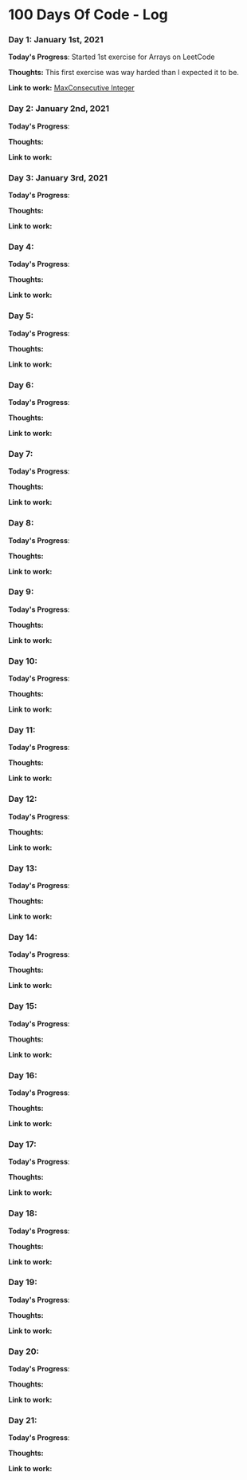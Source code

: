 # 100 Days Of Code - Log

### Day 1: January 1st, 2021

**Today's Progress**: Started 1st exercise for Arrays on LeetCode

**Thoughts:** This first exercise was way harded than I expected it to be.

**Link to work:** [MaxConsecutive Integer](https://github.com/BrysonGreer95/LeetCode/blob/master/Arrays/MaxConsecutive/Solution.java)


### Day 2: January 2nd, 2021

**Today's Progress**: 

**Thoughts:** 

**Link to work:** 


### Day 3: January 3rd, 2021

**Today's Progress**: 

**Thoughts:** 

**Link to work:** 


### Day 4: 

**Today's Progress**: 

**Thoughts:** 

**Link to work:** 


### Day 5:

**Today's Progress**: 

**Thoughts:** 

**Link to work:** 


### Day 6:

**Today's Progress**: 

**Thoughts:** 

**Link to work:** 


### Day 7:

**Today's Progress**: 

**Thoughts:** 

**Link to work:** 


### Day 8:

**Today's Progress**: 

**Thoughts:** 

**Link to work:** 


### Day 9:

**Today's Progress**: 

**Thoughts:** 

**Link to work:** 


### Day 10:

**Today's Progress**: 

**Thoughts:** 

**Link to work:** 


### Day 11:

**Today's Progress**: 

**Thoughts:** 

**Link to work:** 


### Day 12:

**Today's Progress**: 

**Thoughts:** 

**Link to work:** 


### Day 13:

**Today's Progress**: 

**Thoughts:** 

**Link to work:** 


### Day 14:

**Today's Progress**: 

**Thoughts:** 

**Link to work:** 


### Day 15:

**Today's Progress**: 

**Thoughts:** 

**Link to work:** 


### Day 16:

**Today's Progress**: 

**Thoughts:** 

**Link to work:** 


### Day 17:

**Today's Progress**: 

**Thoughts:** 

**Link to work:** 


### Day 18:

**Today's Progress**: 

**Thoughts:** 

**Link to work:** 


### Day 19:

**Today's Progress**: 

**Thoughts:** 

**Link to work:** 


### Day 20:

**Today's Progress**: 

**Thoughts:** 

**Link to work:** 


### Day 21:

**Today's Progress**: 

**Thoughts:** 

**Link to work:** 
